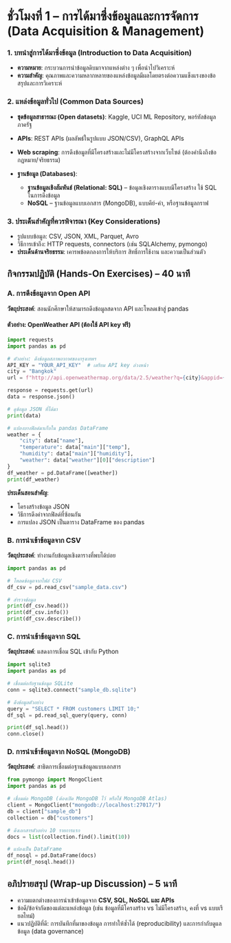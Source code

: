  

# **ชั่วโมงที่ 1 – การได้มาซึ่งข้อมูลและการจัดการ (Data Acquisition & Management)**

### 1. บทนำสู่การได้มาซึ่งข้อมูล (Introduction to Data Acquisition)

* **ความหมาย**: กระบวนการนำข้อมูลดิบมาจากแหล่งต่าง ๆ เพื่อนำไปวิเคราะห์
* **ความสำคัญ**: คุณภาพและความหลากหลายของแหล่งข้อมูลมีผลโดยตรงต่อความแข็งแรงของข้อสรุปและการวิเคราะห์
 

### 2. แหล่งข้อมูลทั่วไป (Common Data Sources)

* **ชุดข้อมูลสาธารณะ (Open datasets)**: Kaggle, UCI ML Repository, พอร์ทัลข้อมูลภาครัฐ
* **APIs**: REST APIs (ผลลัพธ์ในรูปแบบ JSON/CSV), GraphQL APIs
* **Web scraping**: การดึงข้อมูลที่มีโครงสร้างและไม่มีโครงสร้างจากเว็บไซต์ (ต้องคำนึงถึงข้อกฎหมาย/จริยธรรม)
* **ฐานข้อมูล (Databases)**:

  * **ฐานข้อมูลเชิงสัมพันธ์ (Relational: SQL)** – ข้อมูลเชิงตารางแบบมีโครงสร้าง ใช้ SQL ในการดึงข้อมูล
  * **NoSQL** – ฐานข้อมูลแบบเอกสาร (MongoDB), แบบคีย์-ค่า, หรือฐานข้อมูลกราฟ
 

### 3. ประเด็นสำคัญที่ควรพิจารณา (Key Considerations)

* รูปแบบข้อมูล: CSV, JSON, XML, Parquet, Avro
* วิธีการเข้าถึง: HTTP requests, connectors (เช่น SQLAlchemy, pymongo)
* **ประเด็นด้านจริยธรรม**: เคารพข้อตกลงการให้บริการ สิทธิ์การใช้งาน และความเป็นส่วนตัว

 

## **กิจกรรมปฏิบัติ (Hands-On Exercises) – 40 นาที**

### **A. การดึงข้อมูลจาก Open API**

**วัตถุประสงค์**: สอนนักศึกษาให้สามารถดึงข้อมูลสดจาก API และโหลดเข้าสู่ pandas

#### ตัวอย่าง: OpenWeather API (ต้องใช้ API key ฟรี)

```python
import requests
import pandas as pd

# ตัวอย่าง: ดึงข้อมูลสภาพอากาศของกรุงเทพฯ
API_KEY = "YOUR_API_KEY"  # เตรียม API key ล่วงหน้า
city = "Bangkok"
url = f"http://api.openweathermap.org/data/2.5/weather?q={city}&appid={API_KEY}&units=metric"

response = requests.get(url)
data = response.json()

# ดูข้อมูล JSON ที่ได้มา
print(data)

# แปลงบางฟิลด์มาเก็บใน pandas DataFrame
weather = {
    "city": data["name"],
    "temperature": data["main"]["temp"],
    "humidity": data["main"]["humidity"],
    "weather": data["weather"][0]["description"]
}
df_weather = pd.DataFrame([weather])
print(df_weather)
```

**ประเด็นสอนสำคัญ**:

* โครงสร้างข้อมูล JSON
* วิธีการดึงค่าจากฟิลด์ที่ซ้อนกัน
* การแปลง JSON เป็นตาราง DataFrame ของ pandas

 

### **B. การนำเข้าข้อมูลจาก CSV**

**วัตถุประสงค์**: ทำงานกับข้อมูลเชิงตารางที่พบได้บ่อย

```python
import pandas as pd

# โหลดข้อมูลจากไฟล์ CSV
df_csv = pd.read_csv("sample_data.csv")

# สำรวจข้อมูล
print(df_csv.head())
print(df_csv.info())
print(df_csv.describe())
```

 
### **C. การนำเข้าข้อมูลจาก SQL**

**วัตถุประสงค์**: แสดงการเชื่อม SQL เข้ากับ Python

```python
import sqlite3
import pandas as pd

# เชื่อมต่อกับฐานข้อมูล SQLite
conn = sqlite3.connect("sample_db.sqlite")

# ดึงข้อมูลตัวอย่าง
query = "SELECT * FROM customers LIMIT 10;"
df_sql = pd.read_sql_query(query, conn)

print(df_sql.head())
conn.close()
```
 

### **D. การนำเข้าข้อมูลจาก NoSQL (MongoDB)**

**วัตถุประสงค์**: สาธิตการเชื่อมต่อฐานข้อมูลแบบเอกสาร

```python
from pymongo import MongoClient
import pandas as pd

# เชื่อมต่อ MongoDB (ต้องเปิด MongoDB ไว้ หรือใช้ MongoDB Atlas)
client = MongoClient("mongodb://localhost:27017/")
db = client["sample_db"]
collection = db["customers"]

# ดึงเอกสารตัวอย่าง 10 รายการแรก
docs = list(collection.find().limit(10))

# แปลงเป็น DataFrame
df_nosql = pd.DataFrame(docs)
print(df_nosql.head())
```

 

## **อภิปรายสรุป (Wrap-up Discussion) – 5 นาที**

* ความแตกต่างของการนำเข้าข้อมูลจาก **CSV, SQL, NoSQL และ APIs**
* ข้อดี/ข้อจำกัดของแต่ละแหล่งข้อมูล (เช่น ข้อมูลที่มีโครงสร้าง vs ไม่มีโครงสร้าง, คงที่ vs แบบเรียลไทม์)
* แนวปฏิบัติที่ดี: การบันทึกที่มาของข้อมูล การทำให้ซ้ำได้ (reproducibility) และการกำกับดูแลข้อมูล (data governance)

 